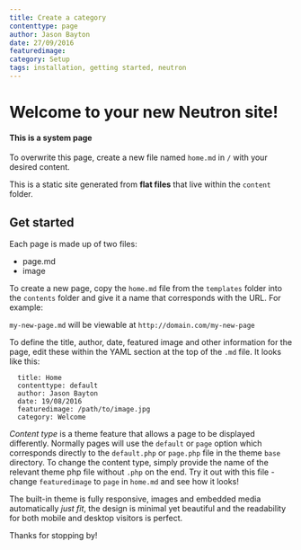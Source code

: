 ```yaml
---
title: Create a category
contenttype: page
author: Jason Bayton
date: 27/09/2016
featuredimage:
category: Setup
tags: installation, getting started, neutron
---
```


# Welcome to your new Neutron site!

<div class="bs-callout bs-callout-danger">
<h4>This is a system page</h4>
<p>To overwrite this page, create a new file named <code>home.md</code> in <code>/</code> with your desired content.</p>
</div>

This is a static site generated from __flat files__ that live within the `content` folder.

## Get started
Each page is made up of two files: 

* page.md
* image

To create a new page, copy the `home.md` file from the `templates` folder into the `contents` folder and give it a name that corresponds with the URL. For example:

`my-new-page.md` will be viewable at `http://domain.com/my-new-page`

To define the title, author, date, featured image and other information for the page, edit these within the YAML section at the top of the `.md` file. It looks like this: 

```
  title: Home
  contenttype: default
  author: Jason Bayton
  date: 19/08/2016
  featuredimage: /path/to/image.jpg
  category: Welcome
```

_Content type_ is a theme feature that allows a page to be displayed differently. Normally pages will use the `default` or `page` option which corresponds directly to the `default.php` or `page.php` file in the theme `base` directory. To change the content type, simply provide the name of the relevant theme php file without `.php` on the end. Try it out with this file - change `featuredimage` to `page` in `home.md` and see how it looks!

The built-in theme is fully responsive, images and embedded media automatically _just fit_, the design is minimal yet beautiful and the readability for both mobile and desktop visitors is perfect.

Thanks for stopping by!

